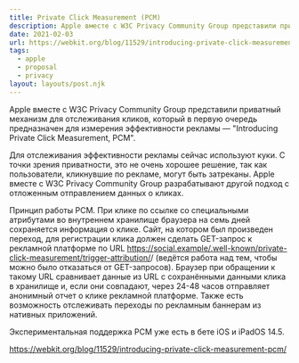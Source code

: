 ```yaml
---
title: Private Click Measurement (PCM)
description: Apple вместе с W3C Privacy Community Group представили приватный механизм для отслеживания кликов, который в первую очередь предназначен для измерения эффективности рекламы
date: 2021-02-03
url: https://webkit.org/blog/11529/introducing-private-click-measurement-pcm/
tags:
  - apple
  - proposal
  - privacy
layout: layouts/post.njk
---
```

Apple вместе с W3C Privacy Community Group представили приватный механизм для отслеживания кликов, который в первую очередь предназначен для измерения эффективности рекламы — "Introducing Private Click Measurement, PCM".

Для отслеживания эффективности рекламы сейчас используют куки. С точки зрения приватности, это не очень хорошее решение, так как пользователи, кликнувшие по рекламе, могут быть затреканы. Apple вместе с W3C Privacy Community Group разрабатывают другой подход с отложенным отправлением данных о кликах.

Принцип работы PCM. При клике по ссылке со специальными атрибутами во внутреннем хранилище браузера на семь дней сохраняется информация о клике. Сайт, на котором был произведен переход, для регистрации клика должен сделать GET-запрос к рекламной платформе по URL https://social.example/.well-known/private-click-measurement/trigger-attribution/<data>/<priority> (ведётся работа над тем, чтобы можно было отказаться от GET-запросов). Браузер при обращении к такому URL сравнивает данные из URL с сохранёнными данными клика в хранилище и, если они совпадают, через 24-48 часов отправляет анонимный отчет о клике рекламной платформе. Также есть возможность отслеживать переходы по рекламным баннерам из нативных приложений.

Экспериментальная поддержка PCM уже есть в бете iOS и iPadOS 14.5.

https://webkit.org/blog/11529/introducing-private-click-measurement-pcm/
